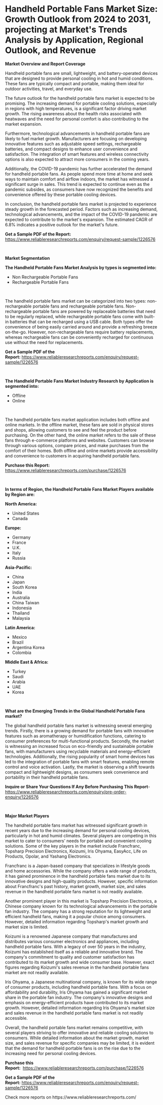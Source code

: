 <p><h1>Handheld Portable Fans Market Size: Growth Outlook from 2024 to 2031, projecting at Market's Trends Analysis by Application, Regional Outlook, and Revenue</h1></p><p><strong>Market Overview and Report Coverage</strong></p>
<p><p>Handheld portable fans are small, lightweight, and battery-operated devices that are designed to provide personal cooling in hot and humid conditions. These fans are typically compact and portable, making them ideal for outdoor activities, travel, and everyday use.</p><p>The future outlook for the handheld portable fans market is expected to be promising. The increasing demand for portable cooling solutions, especially in regions with high temperatures, is a significant factor driving market growth. The rising awareness about the health risks associated with heatwaves and the need for personal comfort is also contributing to the market expansion.</p><p>Furthermore, technological advancements in handheld portable fans are likely to fuel market growth. Manufacturers are focusing on developing innovative features such as adjustable speed settings, rechargeable batteries, and compact designs to enhance user convenience and satisfaction. The integration of smart features and wireless connectivity options is also expected to attract more consumers in the coming years.</p><p>Additionally, the COVID-19 pandemic has further accelerated the demand for handheld portable fans. As people spend more time at home and seek ways to maintain comfort and airflow indoors, the market has witnessed a significant surge in sales. This trend is expected to continue even as the pandemic subsides, as consumers have now recognized the benefits and convenience offered by these portable cooling devices.</p><p>In conclusion, the handheld portable fans market is projected to experience steady growth in the forecasted period. Factors such as increasing demand, technological advancements, and the impact of the COVID-19 pandemic are expected to contribute to the market's expansion. The estimated CAGR of 6.8% indicates a positive outlook for the market's future.</p></p>
<p><strong>Get a Sample PDF of the Report:</strong> <a href="https://www.reliableresearchreports.com/enquiry/request-sample/1226576">https://www.reliableresearchreports.com/enquiry/request-sample/1226576</a></p>
<p>&nbsp;</p>
<p><strong>Market Segmentation</strong></p>
<p><strong>The Handheld Portable Fans Market Analysis by types is segmented into:</strong></p>
<p><ul><li>Non Rechargeable Portable Fans</li><li>Rechargeable Portable Fans</li></ul></p>
<p>&nbsp;</p>
<p><p>The handheld portable fans market can be categorized into two types: non-rechargeable portable fans and rechargeable portable fans. Non-rechargeable portable fans are powered by replaceable batteries that need to be regularly replaced, while rechargeable portable fans come with built-in batteries that can be recharged using a USB cable. Both types offer the convenience of being easily carried around and provide a refreshing breeze on-the-go. However, non-rechargeable fans require battery replacements, whereas rechargeable fans can be conveniently recharged for continuous use without the need for replacements.</p></p>
<p><strong>Get a Sample PDF of the Report:</strong>&nbsp;<a href="https://www.reliableresearchreports.com/enquiry/request-sample/1226576">https://www.reliableresearchreports.com/enquiry/request-sample/1226576</a></p>
<p>&nbsp;</p>
<p><strong>The Handheld Portable Fans Market Industry Research by Application is segmented into:</strong></p>
<p><ul><li>Offline</li><li>Online</li></ul></p>
<p>&nbsp;</p>
<p><p>The handheld portable fans market application includes both offline and online markets. In the offline market, these fans are sold in physical stores and shops, allowing customers to see and feel the product before purchasing. On the other hand, the online market refers to the sale of these fans through e-commerce platforms and websites. Customers can browse through various options, compare prices, and make purchases from the comfort of their homes. Both offline and online markets provide accessibility and convenience to customers in acquiring handheld portable fans.</p></p>
<p><strong>Purchase this Report:</strong>&nbsp; <a href="https://www.reliableresearchreports.com/purchase/1226576">https://www.reliableresearchreports.com/purchase/1226576</a></p>
<p>&nbsp;</p>
<p><strong>In terms of Region, the Handheld Portable Fans Market Players available by Region are:</strong></p>
<p>
    <p> <strong> North America: </strong>
        <ul>
            <li>United States</li>
            <li>Canada</li>
        </ul>
        </p> 
    <p> <strong> Europe: </strong>
        <ul>
            <li>Germany</li>
            <li>France</li>
            <li>U.K.</li>
            <li>Italy</li>
            <li>Russia</li>
        </ul>
        </p> 
    <p> <strong> Asia-Pacific: </strong>
        <ul>
            <li>China</li>
            <li>Japan</li>
            <li>South Korea</li>
            <li>India</li>
            <li>Australia</li>
            <li>China Taiwan</li>
            <li>Indonesia</li>
            <li>Thailand</li>
            <li>Malaysia</li>
        </ul>
        </p> 
    <p> <strong> Latin America: </strong>
        <ul>
            <li>Mexico</li>
            <li>Brazil</li>
            <li>Argentina Korea</li>
            <li>Colombia</li>
        </ul>
        </p> 
    <p> <strong> Middle East & Africa: </strong>
        <ul>
            <li>Turkey</li>
            <li>Saudi</li>
            <li>Arabia</li>
            <li>UAE</li>
            <li>Korea</li>
        </ul>
    </p>
    </p>
<p>&nbsp;</p>
<p><strong>What are the Emerging Trends in the Global Handheld Portable Fans market?</strong></p>
<p><p>The global handheld portable fans market is witnessing several emerging trends. Firstly, there is a growing demand for portable fans with innovative features such as aromatherapy or humidification functions, catering to consumer preferences for multi-functional products. Secondly, the market is witnessing an increased focus on eco-friendly and sustainable portable fans, with manufacturers using recyclable materials and energy-efficient technologies. Additionally, the rising popularity of smart home devices has led to the integration of portable fans with smart features, enabling remote control and voice activation. Lastly, the market is observing a shift towards compact and lightweight designs, as consumers seek convenience and portability in their handheld portable fans.</p></p>
<p><strong>Inquire or Share Your Questions If Any Before Purchasing This Report</strong>- <a href="https://www.reliableresearchreports.com/enquiry/pre-order-enquiry/1226576">https://www.reliableresearchreports.com/enquiry/pre-order-enquiry/1226576</a></p>
<p>&nbsp;</p>
<p><strong>Major Market Players</strong></p>
<p><p>The handheld portable fans market has witnessed significant growth in recent years due to the increasing demand for personal cooling devices, particularly in hot and humid climates. Several players are competing in this market to cater to consumers' needs for portable and convenient cooling solutions. Some of the key players in the market include Francfranc, Topsharp Precision Electronics, Koizumi, Iris Ohyama, EasyAcc, Life on Products, Opolar, and Yashang Electronics.</p><p>Francfranc is a Japan-based company that specializes in lifestyle goods and home accessories. While the company offers a wide range of products, it has gained prominence in the handheld portable fans market due to its innovative designs and high-quality products. However, specific information about Francfranc's past history, market growth, market size, and sales revenue in the handheld portable fans market is not readily available.</p><p>Another prominent player in this market is Topsharp Precision Electronics, a Chinese company known for its technological advancements in the portable fan industry. The company has a strong reputation for its lightweight and efficient handheld fans, making it a popular choice among consumers. However, detailed information regarding Topsharp's market growth and market size is limited.</p><p>Koizumi is a renowned Japanese company that manufactures and distributes various consumer electronics and appliances, including handheld portable fans. With a legacy of over 50 years in the industry, Koizumi has established itself as a reliable and innovative brand. The company's commitment to quality and customer satisfaction has contributed to its market growth and wide consumer base. However, exact figures regarding Koizumi's sales revenue in the handheld portable fans market are not readily available.</p><p>Iris Ohyama, a Japanese multinational company, is known for its wide range of consumer products, including handheld portable fans. With a focus on affordability and durability, Iris Ohyama has gained a significant market share in the portable fan industry. The company's innovative designs and emphasis on energy-efficient products have contributed to its market growth. However, detailed information regarding Iris Ohyama's market size and sales revenue in the handheld portable fans market is not readily accessible.</p><p>Overall, the handheld portable fans market remains competitive, with several players striving to offer innovative and reliable cooling solutions to consumers. While detailed information about the market growth, market size, and sales revenue for specific companies may be limited, it is evident that the demand for handheld portable fans is on the rise due to the increasing need for personal cooling devices.</p></p>
<p><strong>Purchase this Report:</strong>&nbsp;&nbsp;<a href="https://www.reliableresearchreports.com/purchase/1226576">https://www.reliableresearchreports.com/purchase/1226576</a></p>
<p></p>
<p><strong>Get a Sample PDF of the Report:</strong>&nbsp;<a href="https://www.reliableresearchreports.com/enquiry/request-sample/1226576">https://www.reliableresearchreports.com/enquiry/request-sample/1226576</a></p>
<p>Check more reports on https://www.reliableresearchreports.com/</p>